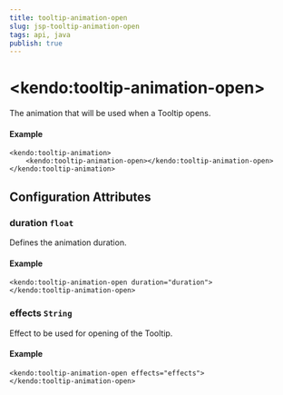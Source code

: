 ```yaml
---
title: tooltip-animation-open
slug: jsp-tooltip-animation-open
tags: api, java
publish: true
---
```


# \<kendo:tooltip-animation-open\>

The animation that will be used when a Tooltip opens.

#### Example
    <kendo:tooltip-animation>
        <kendo:tooltip-animation-open></kendo:tooltip-animation-open>
    </kendo:tooltip-animation>

## Configuration Attributes

### duration `float`

Defines the animation duration.

#### Example
    <kendo:tooltip-animation-open duration="duration">
    </kendo:tooltip-animation-open>

### effects `String`

Effect to be used for opening of the Tooltip.

#### Example
    <kendo:tooltip-animation-open effects="effects">
    </kendo:tooltip-animation-open>

